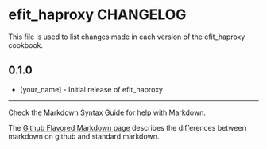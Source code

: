 # efit_haproxy CHANGELOG

This file is used to list changes made in each version of the efit_haproxy cookbook.

## 0.1.0
- [your_name] - Initial release of efit_haproxy

- - -
Check the [Markdown Syntax Guide](http://daringfireball.net/projects/markdown/syntax) for help with Markdown.

The [Github Flavored Markdown page](http://github.github.com/github-flavored-markdown/) describes the differences between markdown on github and standard markdown.
